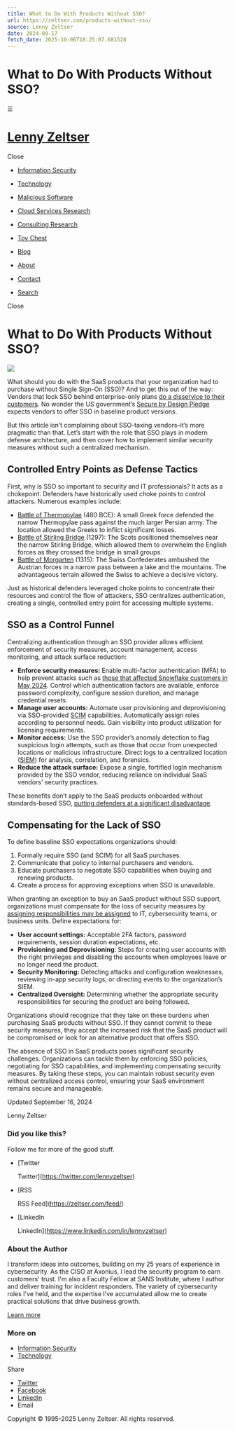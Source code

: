 ```yaml
---
title: What to Do With Products Without SSO?
url: https://zeltser.com/products-without-sso/
source: Lenny Zeltser
date: 2024-09-17
fetch_date: 2025-10-06T18:25:07.681528
---
```


# What to Do With Products Without SSO?

☰

# [Lenny Zeltser](https://zeltser.com/)

Close

* [Information Security](https://zeltser.com/information-security/)
* [Technology](https://zeltser.com/technology/)
* [Malicious Software](https://zeltser.com/malicious-software/)

* [Cloud Services Research](https://zeltser.com/cloud-services-research/)
* [Consulting Research](https://zeltser.com/consulting-research/)
* [Toy Chest](https://zeltser.com/toy-chest/)

* [Blog](https://zeltser.com/blog/)

* [About](https://zeltser.com/about/)
* [Contact](https://zeltser.com/contact/)

* [Search](http://)

Close

# What to Do With Products Without SSO?

![](https://cdn.zeltser.com/wp-content/uploads/2024/09/funnel.jpg)

What should you do with the SaaS products that your organization had to purchase without Single Sign-On (SSO)? And to get this out of the way: Vendors that lock SSO behind enterprise-only plans [do a disservice to their customers](/witholding-sso/). No wonder the US government’s [Secure by Design Pledge](https://www.cisa.gov/securebydesign/pledge) expects vendors to offer SSO in baseline product versions.

But this article isn’t complaining about SSO-taxing vendors–it’s more pragmatic than that. Let’s start with the role that SSO plays in modern defense architecture, and then cover how to implement similar security measures without such a centralized mechanism.

## **Controlled Entry Points as Defense Tactics**

First, why is SSO so important to security and IT professionals? It acts as a chokepoint. Defenders have historically used choke points to control attackers. Numerous examples include:

* [Battle of Thermopylae](https://en.wikipedia.org/wiki/Battle_of_Thermopylae) (480 BCE): A small Greek force defended the narrow Thermopylae pass against the much larger Persian army. The location allowed the Greeks to inflict significant losses.
* [Battle of Stirling Bridge](https://en.wikipedia.org/wiki/Battle_of_Stirling_Bridge) (1297): The Scots positioned themselves near the narrow Stirling Bridge, which allowed them to overwhelm the English forces as they crossed the bridge in small groups.
* [Battle of Morgarten](https://en.wikipedia.org/wiki/Battle_of_Morgarten) (1315): The Swiss Confederates ambushed the Austrian forces in a narrow pass between a lake and the mountains. The advantageous terrain allowed the Swiss to achieve a decisive victory.

Just as historical defenders leveraged choke points to concentrate their resources and control the flow of attackers, SSO centralizes authentication, creating a single, controlled entry point for accessing multiple systems.

## **SSO as a Control Funnel**

Centralizing authentication through an SSO provider allows efficient enforcement of security measures, account management, access monitoring, and attack surface reduction:

* **Enforce security measures:** Enable multi-factor authentication (MFA) to help prevent attacks such as [those that affected Snowflake customers in May 2024](https://cloud.google.com/blog/topics/threat-intelligence/unc5537-snowflake-data-theft-extortion). Control which authentication factors are available, enforce password complexity, configure session duration, and manage credential resets.
* **Manage user accounts:** Automate user provisioning and deprovisioning via SSO-provided [SCIM](https://scim.cloud/) capabilities. Automatically assign roles according to personnel needs. Gain visibility into product utilization for licensing requirements.
* **Monitor access:** Use the SSO provider’s anomaly detection to flag suspicious login attempts, such as those that occur from unexpected locations or malicious infrastructure. Direct logs to a centralized location ([SIEM](https://en.wikipedia.org/wiki/Security_information_and_event_management)) for analysis, correlation, and forensics.
* **Reduce the attack surface:** Expose a single, fortified login mechanism provided by the SSO vendor, reducing reliance on individual SaaS vendors' security practices.

These benefits don’t apply to the SaaS products onboarded without standards-based SSO, [putting defenders at a significant disadvantage](/defenders-advantage/).

## **Compensating for the Lack of SSO**

To define baseline SSO expectations organizations should:

1. Formally require SSO (and SCIM) for all SaaS purchases.
2. Communicate that policy to internal purchasers and vendors.
3. Educate purchasers to negotiate SSO capabilities when buying and renewing products.
4. Create a process for approving exceptions when SSO is unavailable.

When granting an exception to buy an SaaS product without SSO support, organizations must compensate for the loss of security measures by [assigning responsibilities may be assigned](/distribute-cybersecurity-tasks/) to IT, cybersecurity teams, or business units. Define expectations for:

* **User account settings:** Acceptable 2FA factors, password requirements, session duration expectations, etc.
* **Provisioning and Deprovisioning**: Steps for creating user accounts with the right privileges and disabling the accounts when employees leave or no longer need the product.
* **Security Monitoring:** Detecting attacks and configuration weaknesses, reviewing in-app security logs, or directing events to the organization’s SIEM.
* **Centralized Oversight:** Determining whether the appropriate security responsibilities for securing the product are being followed.

Organizations should recognize that they take on these burdens when purchasing SaaS products without SSO. If they cannot commit to these security measures, they accept the increased risk that the SaaS product will be compromised or look for an alternative product that offers SSO.

The absence of SSO in SaaS products poses significant security challenges. Organizations can tackle them by enforcing SSO policies, negotiating for SSO capabilities, and implementing compensating security measures. By taking these steps, you can maintain robust security even without centralized access control, ensuring your SaaS environment remains secure and manageable.

Updated September 16, 2024

 Lenny Zeltser

### Did you like this?

Follow me for more of the good stuff.

* [Twitter

  Twitter](https://twitter.com/lennyzeltser)
* [RSS

  RSS Feed](https://zeltser.com/feed/)
* [LinkedIn

  LinkedIn](https://www.linkedin.com/in/lennyzeltser)

### About the Author

I transform ideas into outcomes, building on my 25 years of experience in cybersecurity. As the CISO at Axonius, I lead the security program to earn customers' trust. I'm also a Faculty Fellow at SANS Institute, where I author and deliver training for incident responders. The variety of cybersecurity roles I've held, and the expertise I’ve accumulated allow me to create practical solutions that drive business growth.

[Learn more](https://zeltser.com/about)

### More on

* [Information Security](https://zeltser.com/information-security)
* [Technology](https://zeltser.com/technology)

Share

* [Twitter](https://twitter.com/share?url=https://zeltser.com/products-without-sso/)
* [Facebook](https://www.facebook.com/sharer.php?u=https://zeltser.com/products-without-sso/)
* [LinkedIn](https://www.linkedin.com/shareArticle?mini=true&url=https://zeltser.com/products-without-sso/)
* Email

Copyright © 1995-2025 Lenny Zeltser. All rights reserved.